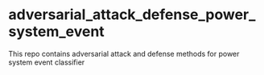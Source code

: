 # adversarial_attack_defense_power_system_event
This repo contains adversarial attack and defense methods for power system event classifier
